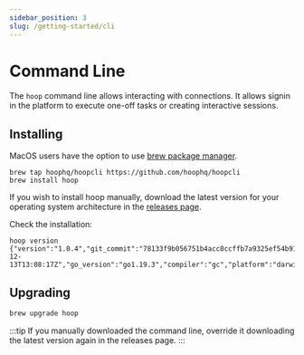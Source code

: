 ```yaml
---
sidebar_position: 3
slug: /getting-started/cli
---
```


# Command Line

The `hoop` command line allows interacting with connections. It allows signin in the platform to execute one-off tasks or creating interactive sessions.

## Installing

MacOS users have the option to use [brew package manager](https://brew.sh/).

```shell
brew tap hoophq/hoopcli https://github.com/hoophq/hoopcli
brew install hoop
```

If you wish to install hoop manually, download the latest version for your operating system architecture in the [releases page](https://github.com/hoophq/hoopcli/releases).

Check the installation:
```shell
hoop version
{"version":"1.0.4","git_commit":"78133f9b056751b4acc0ccffb7a9325ef54b9100","build_date":"2022-12-13T13:08:17Z","go_version":"go1.19.3","compiler":"gc","platform":"darwin/arm64"}
```

## Upgrading

```sh
brew upgrade hoop
```

:::tip
If you manually downloaded the command line, override it downloading the latest version again in the releases page.
:::

